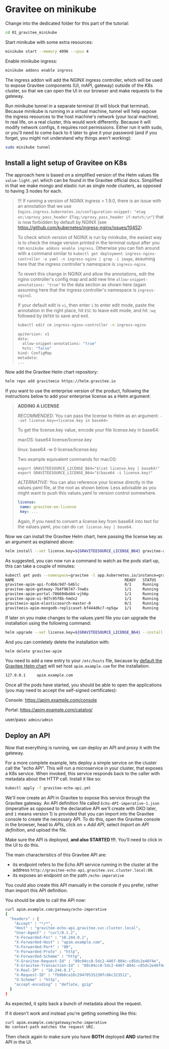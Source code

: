 # Gravitee on minikube

Change into the dedicated folder for this part of the tutorial:

```sh
cd 01_gravitee_minikube
```

Start minikube with some extra resources:

```sh
minikube start --memory 4096 --cpus 4
```

Enable minikube ingress:

```sh
minikube addons enable ingress
```

The ingress addon will add the NGINX ingress controller, which will be used to expose Gravitee components (UI, mAPI, gateway) outside of the K8s cluster, so that we can open the UI in our browser and make requests to the gateway.

Run minikube tunnel in a separate terminal (it will block that terminal). Because minikube is running in a virtual machine, tunnel will help expose the ingress resources to the host machine's network (your local machine). In real life, on a real cluster, this would work differently. Because it will modify network configs, it requires root permissions. Either run it with sudo, or you'll need to come back to it later to give it your password (and if you forget, you might not understand why things aren't working):

```sh
sudo minikube tunnel
```

## Install a light setup of Gravitee on K8s 

The approach here is based on a simplified version of the Helm values file `value-light.yml` which can be found in the Gravitee official docs. Simplified in that we make mongo and elastic run as single node clusters, as opposed to having 3 nodes for each.

> !!! If running a version of NGINX ingress > 1.9.0, there is an issue with an annotation that we use (`nginx.ingress.kubernetes.io/configuration-snippet: "etag on;\nproxy_pass_header ETag;\nproxy_pass_header if-match;\n"`) that is now forbidden by default by NGINX (see https://github.com/kubernetes/ingress-nginx/issues/10452). 
>
> To check which version of NGINX is run by minikube, the easiest way is to check the image version printed in the terminal output after you ran `minikube addons enable ingress`. Otherwise you can fish around with a command similar to `kubectl get deployment ingress-nginx-controller -o yaml -n ingress-nginx | grep -i image`, assuming here that the ingress controller's namespace is `ingress-nginx`.
>
>To revert this change in NGINX and allow the annotations, edit the nginx controller's config map and add new line `allow-snippet-annotations: "true"` to the data section as shown here (again assuming here that the ingress controller's namespace is `ingress-nginx`). 
>
> If your default edit is `vi`, then enter `i` to enter edit mode, paste the annotation in the right place, hit `ESC` to leave edit mode, and hit `:wq` followed by `ENTER` to save and exit. 
>
> ```sh
> kubectl edit cm ingress-nginx-controller -n ingress-nginx
> ```
>
> ```sh
> apiVersion: v1
> data:
>   allow-snippet-annotations: "true"
>   hsts: "false"
> kind: ConfigMap
> metadata:
> ...
> ```

Now add the Gravitee Helm chart repository:

```sh
helm repo add graviteeio https://helm.gravitee.io
```

If you want to use the enterprise version of the product, following the instructions below to add your enterprise license as a Helm argument:

> **ADDING A LICENSE** 
>
> *RECOMMENDED:* You can pass the license to Helm as an argument: `--set license.key=<license.key in base64>`
>
> To get the license.key value, encode your file license.key in base64:
>
> macOS: base64 license/license.key
>
> linux: base64 -w 0 license/license.key
>
> Two example equivalent commands for macOS:
>
> `export GRAVITEESOURCE_LICENSE_B64="$(cat license.key | base64)"`
> `export GRAVITEESOURCE_LICENSE_B64="$(base64 -i license.key)"`
>
> *ALTERNATIVE:* You can also reference your license directly in the values.yaml file, at the root as shown below. Less advisable as you might want to push this values.yaml to version control somewhere.
>
> ```yaml
> license: 
>  name: gravitee-ee-license
>  key: ...
> ```
>
> Again, if you need to convert a license key from base64 into text for the values.yaml, you can do `cat license.key | base64`. 
>

Now we can install the Gravitee Helm chart, here passing the license key as an argument as explained above:

```sh
helm install --set license.key=${GRAVITEESOURCE_LICENSE_B64} gravitee-apim graviteeio/apim -f 01_values.yml --create-namespace --namespace gravitee
```

As suggested, you can now run a command to watch as the pods start up, this can take a couple of minutes:

```sh
kubectl get pods --namespace=gravitee -l app.kubernetes.io/instance=gravitee-apim -w
NAME                                                 READY   STATUS    RESTARTS   AGE
gravitee-apim-api-fc4b6c9d7-b4blc                    0/1     Running   0          88s
gravitee-apim-gateway-7b4f96747-7nw6s                1/1     Running   0          88s
gravitee-apim-portal-786694bd44-vjh6p                1/1     Running   0          88s
gravitee-apim-ui-9d7c95f8b-hmdx2                     1/1     Running   0          88s
graviteeio-apim-elasticsearch-master-0               0/1     Running   0          88s
graviteeio-apim-mongodb-replicaset-bf444d6c7-np5qw   1/1     Running   0          88s
```

If later on you make changes to the values.yaml file you can upgrade the installation using the following command:

```sh
helm upgrade --set license.key=${GRAVITEESOURCE_LICENSE_B64} --install gravitee-apim graviteeio/apim -f 01_values.yml --namespace gravitee
```

And you can comletely delete the installation with:

```sh
helm delete gravitee-apim
```

You need to add a new entry to your `/etc/hosts` file, because by [default the Gravitee Helm chart](https://github.com/gravitee-io/gravitee-api-management/blob/master/helm/values.yaml) will set host `apim.example.com` for the installation:

```sh
127.0.0.1     apim.example.com
```

Once all the pods have started, you should be able to open the applications (you may need to accept the self-signed certificates):

Console: https://apim.example.com/console

Portal: https://apim.example.com/catalog/

user/pass: `admin/admin`

## Deploy an API

Now that everything is running, we can deploy an API and proxy it with the gateway.

For a more complete example, lets deploy a simple service on the cluster call the "echo API". This will run a microservice in your cluster, that exposes a K8s service. When invoked, this service responds back to the caller with metadata about the HTTP call. Install it like so:

```sh
kubectl apply -f gravitee-echo-api.yml
```

We'll now create an API in Gravitee to expose this service through the Gravitee gateway. An API definition file called `Echo-API-imperative-1.json` (imperative as opposed to the declarative API we'll create with GKO later, and `1` means version 1) is provided that you can import into the Gravitee console to create the necessary API. To do this, open the Gravitee console in the browser, head to *APIs*, click on *+ Add API*, select *Import an API definition*, and upload the file. 

Make sure the API is deployed, **and also STARTED !!!**. You'll need to click in the UI to do this.

The main characteristics of this Gravitee API are:
* its endpoint refers to the Echo API service running in the cluster at the address `http://gravitee-echo-api.gravitee.svc.cluster.local:80`. 
* its exposes an endpoint on the path `/echo-imperative`

You could also create this API manually in the console if you prefer, rather than import this API definition. 

You should be able to call the API now:

```sh
curl apim.example.com/gateway/echo-imperative
{
  "headers" : {
    "Accept" : "*/*",
    "Host" : "gravitee-echo-api.gravitee.svc.cluster.local",
    "User-Agent" : "curl/8.1.2",
    "X-Forwarded-For" : "10.244.0.1",
    "X-Forwarded-Host" : "apim.example.com",
    "X-Forwarded-Port" : "80",
    "X-Forwarded-Proto" : "http",
    "X-Forwarded-Scheme" : "http",
    "X-Gravitee-Request-Id" : "89c04cc8-5dc2-446f-804c-c85dc2e46f4e",
    "X-Gravitee-Transaction-Id" : "89c04cc8-5dc2-446f-804c-c85dc2e46f4e",
    "X-Real-IP" : "10.244.0.1",
    "X-Request-ID" : "fb9b6ca18c29470535230fc86c323512",
    "X-Scheme" : "http",
    "accept-encoding" : "deflate, gzip"
  }
}
```

As expected, it spits back a bunch of metadata about the request. 

If it doesn't work and instead you're getting something like this:

```sh
curl apim.example.com/gateway/echo-imperative
No context-path matches the request URI.
```

Then check again to make sure you have **BOTH** deployed **AND** started the API in the UI.